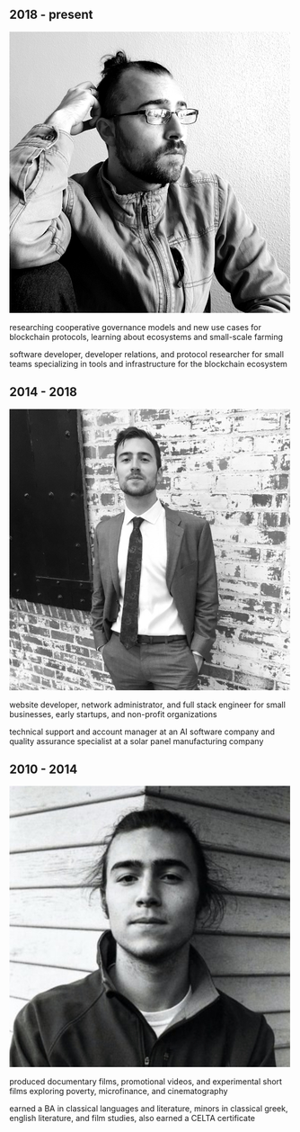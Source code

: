 ## 2018 - present

![ryan christoffersen](/img/profile_3.jpg)

researching cooperative governance models and new use cases for blockchain protocols, learning about ecosystems and small-scale farming

software developer, developer relations, and protocol researcher for small teams specializing in tools and infrastructure for the blockchain ecosystem

## 2014 - 2018

![ryan christoffersen](/img/profile_2.jpg)

website developer, network administrator, and full stack engineer for small businesses, early startups, and non-profit organizations

technical support and account manager at an AI software company and quality assurance specialist at a solar panel manufacturing company

## 2010 - 2014

![ryan christoffersen](/img/profile_1.jpg)

produced documentary films, promotional videos, and experimental short films exploring poverty, microfinance, and cinematography

earned a BA in classical languages and literature, minors in classical greek, english literature, and film studies, also earned a CELTA certificate
